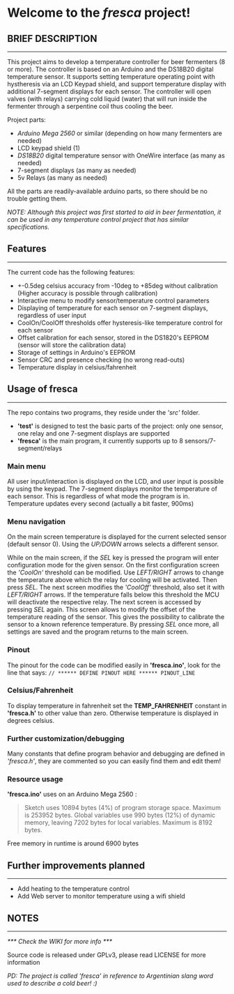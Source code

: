 # Welcome to the *fresca* project!  

## BRIEF DESCRIPTION 
***

This project aims to develop a temperature controller for beer fermenters (8 or more). The controller is based on an Arduino and the DS18B20 digital temperature sensor. It supports setting temperature operating point with hystheresis via an LCD Keypad shield, and support temperature display with additional 7-segment displays for each sensor. The controller will open valves (with relays) carrying cold liquid (water) that will run inside the fermenter through a serpentine coil thus cooling the beer.

Project parts:  
* *Arduino Mega 2560* or similar (depending on how many fermenters are needed)  
* LCD keypad shield (1)  
* *DS18B20* digital temperature sensor with OneWire interface (as many as needed)  
* 7-segment displays (as many as needed)  
* 5v Relays (as many as needed)  

All the parts are readily-available arduino parts, so there should be no trouble getting them.  

*NOTE: Although this project was first started to aid in beer fermentation, it can be used in any temperature control project that has similar specifications.*

## Features
***
The current code has the following features:

* +-0.5deg celsius accuracy from -10deg to +85deg without calibration (Higher accuracy is possible through calibration)
* Interactive menu to modify sensor/temperature control parameters
* Displaying of temperature for each sensor on 7-segment displays, regardless of user input
* CoolOn/CoolOff thresholds offer hysteresis-like temperature control for each sensor
* Offset calibration for each sensor, stored in the DS1820's EEPROM (sensor will store the calibration data)
* Storage of settings in Arduino's EEPROM
* Sensor CRC and presence checking (no wrong read-outs)
* Temperature display in celsius/fahrenheit

## Usage of fresca
***

The repo contains two programs, they reside under the *'src'* folder.  

* **'test'** is designed to test the basic parts of the project: only one sensor, one relay and one 7-segment displays are supported
* **'fresca'** is the main program, it currently supports up to 8 sensors/7-segment/relays

### Main menu

All user input/interaction is displayed on the LCD, and user input is possible by using the keypad.
The 7-segment displays monitor the temperature of each sensor. This is regardless of what mode the program is in.
Temperature updates every second (actually a bit faster, 900ms)

### Menu navigation
On the main screen temperature is displayed for the current selected sensor (default sensor 0). Using the *UP/DOWN* arrows selects a different sensor.

While on the main screen, if the *SEL* key is pressed the program will enter configuration mode for the given sensor. On the first configuration screen the *'CoolOn'* threshold can be modified. Use *LEFT/RIGHT* arrows to change the temperature above which the relay for cooling will be activated. Then press *SEL*. The next screen modifies the *'CoolOff'* threshold, also set it with *LEFT/RIGHT* arrows. If the temperature falls below this threshold the MCU will deactivate the respective relay. The next screen is accessed by pressing *SEL* again. This screen allows to modify the offset of the temperature reading of the sensor. This gives the possibility to calibrate the sensor to a known reference temperature. By pressing *SEL* once more, all settings are saved and the program returns to the main screen.

### Pinout
The pinout for the code can be modified easily in **'fresca.ino'**, look for the line that says:
`
// ****** DEFINE PINOUT HERE ****** PINOUT_LINE
`

### Celsius/Fahrenheit

To display temperature in fahrenheit set the **TEMP_FAHRENHEIT** constant in **'fresca.h'** to other value than zero. Otherwise temperature is displayed in degrees celsius.

### Further customization/debugging

Many constants that define program behavior and debugging are defined in *'fresca.h'*, they are commented so you can easily find them and edit them!

### Resource usage

**'fresca.ino'** uses on an Arduino Mega 2560 :
> Sketch uses 10894 bytes (4%) of program storage space. Maximum is 253952 bytes.
> Global variables use 990 bytes (12%) of dynamic memory, leaving 7202 bytes for local variables. Maximum is 8192 bytes.

Free memory in runtime is around 6900 bytes

## Further improvements planned
***

* Add heating to the temperature control
* Add Web server to monitor temperature using a wifi shield

## NOTES
***

_*** Check the WIKI for more info ***_

Source code is released under GPLv3, please read LICENSE for more information

*PD: The project is called 'fresca' in reference to Argentinian slang word used to describe a cold beer! :)*